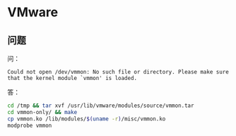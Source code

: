 # VMware

## 问题

问：

```plain
Could not open /dev/vmmon: No such file or directory. Please make sure that the kernel module `vmmon' is loaded.
```

答：

```sh
cd /tmp && tar xvf /usr/lib/vmware/modules/source/vmmon.tar
cd vmmon-only/ && make
cp vmmon.ko /lib/modules/$(uname -r)/misc/vmmon.ko
modprobe vmmon
```
